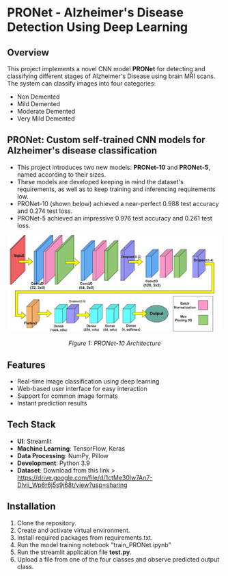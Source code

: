 # PRONet - Alzheimer's Disease Detection Using Deep Learning

## Overview
This project implements a novel CNN model **PRONet** for detecting and classifying different stages of Alzheimer's Disease using brain MRI scans. The system can classify images into four categories:
- Non Demented
- Mild Demented
- Moderate Demented
- Very Mild Demented

## PRONet: Custom self-trained CNN models for Alzheimer's disease classification
- This project introduces two new models: **PRONet-10** and **PRONet-5**, named according to their sizes.
- These models are developed keeping in mind the dataset's requirements, as well as to keep training and inferencing requirements low.
- PRONet-10 (shown below) achieved a near-perfect 0.988 test accuracy and 0.274 test loss.
- PRONet-5 achieved an impressive 0.976 test accuracy and 0.261 test loss.

<div align="center">
  <img src="pro10.jpg" alt="PRONet-10" width="600"/>
  <p><em>Figure 1: PRONet-10 Architecture</em></p>
</div>

## Features
- Real-time image classification using deep learning
- Web-based user interface for easy interaction
- Support for common image formats
- Instant prediction results

## Tech Stack
- **UI**: Streamlit
- **Machine Learning**: TensorFlow, Keras
- **Data Processing**: NumPy, Pillow
- **Development**: Python 3.9
- **Dataset**: Download from this link > https://drive.google.com/file/d/1ctMe30lw7An7-Dlvii_Wp6r6j5s9j68t/view?usp=sharing

## Installation

1. Clone the repository.
2. Create and activate virtual environment.
3. Install required packages from requirements.txt.
4. Run the model training notebook "train_PRONet.ipynb"
5. Run the streamlit application file **test.py**.
6. Upload a file from one of the four classes and observe predicted output class.
